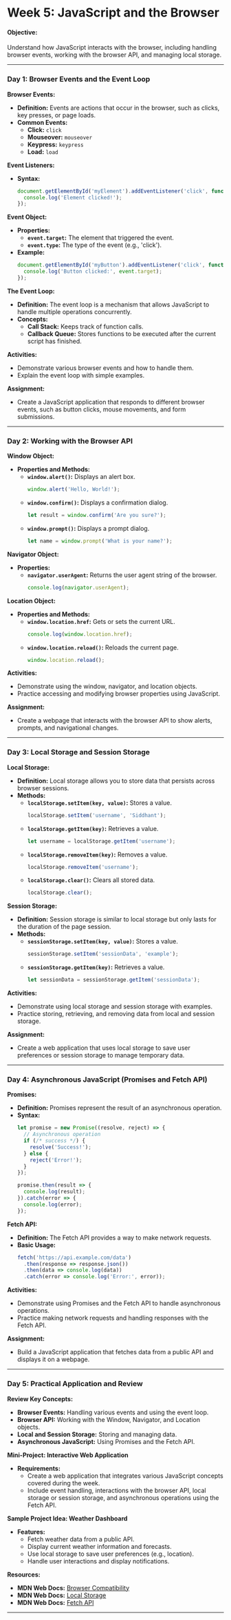 # Week 5: JavaScript and the Browser

#### **Objective:**
Understand how JavaScript interacts with the browser, including handling browser events, working with the browser API, and managing local storage.

---

### **Day 1: Browser Events and the Event Loop**

**Browser Events:**
- **Definition:** Events are actions that occur in the browser, such as clicks, key presses, or page loads.
- **Common Events:**
  - **Click:** `click`
  - **Mouseover:** `mouseover`
  - **Keypress:** `keypress`
  - **Load:** `load`

**Event Listeners:**
- **Syntax:**
  ```javascript
  document.getElementById('myElement').addEventListener('click', function() {
    console.log('Element clicked!');
  });
  ```

**Event Object:**
- **Properties:**
  - **`event.target`:** The element that triggered the event.
  - **`event.type`:** The type of the event (e.g., 'click').
- **Example:**
  ```javascript
  document.getElementById('myButton').addEventListener('click', function(event) {
    console.log('Button clicked:', event.target);
  });
  ```

**The Event Loop:**
- **Definition:** The event loop is a mechanism that allows JavaScript to handle multiple operations concurrently.
- **Concepts:**
  - **Call Stack:** Keeps track of function calls.
  - **Callback Queue:** Stores functions to be executed after the current script has finished.

**Activities:**
- Demonstrate various browser events and how to handle them.
- Explain the event loop with simple examples.

**Assignment:**
- Create a JavaScript application that responds to different browser events, such as button clicks, mouse movements, and form submissions.

---

### **Day 2: Working with the Browser API**

**Window Object:**
- **Properties and Methods:**
  - **`window.alert()`:** Displays an alert box.
    ```javascript
    window.alert('Hello, World!');
    ```
  - **`window.confirm()`:** Displays a confirmation dialog.
    ```javascript
    let result = window.confirm('Are you sure?');
    ```
  - **`window.prompt()`:** Displays a prompt dialog.
    ```javascript
    let name = window.prompt('What is your name?');
    ```

**Navigator Object:**
- **Properties:**
  - **`navigator.userAgent`:** Returns the user agent string of the browser.
    ```javascript
    console.log(navigator.userAgent);
    ```

**Location Object:**
- **Properties and Methods:**
  - **`window.location.href`:** Gets or sets the current URL.
    ```javascript
    console.log(window.location.href);
    ```
  - **`window.location.reload()`:** Reloads the current page.
    ```javascript
    window.location.reload();
    ```

**Activities:**
- Demonstrate using the window, navigator, and location objects.
- Practice accessing and modifying browser properties using JavaScript.

**Assignment:**
- Create a webpage that interacts with the browser API to show alerts, prompts, and navigational changes.

---

### **Day 3: Local Storage and Session Storage**

**Local Storage:**
- **Definition:** Local storage allows you to store data that persists across browser sessions.
- **Methods:**
  - **`localStorage.setItem(key, value)`:** Stores a value.
    ```javascript
    localStorage.setItem('username', 'Siddhant');
    ```
  - **`localStorage.getItem(key)`:** Retrieves a value.
    ```javascript
    let username = localStorage.getItem('username');
    ```
  - **`localStorage.removeItem(key)`:** Removes a value.
    ```javascript
    localStorage.removeItem('username');
    ```
  - **`localStorage.clear()`:** Clears all stored data.
    ```javascript
    localStorage.clear();
    ```

**Session Storage:**
- **Definition:** Session storage is similar to local storage but only lasts for the duration of the page session.
- **Methods:**
  - **`sessionStorage.setItem(key, value)`:** Stores a value.
    ```javascript
    sessionStorage.setItem('sessionData', 'example');
    ```
  - **`sessionStorage.getItem(key)`:** Retrieves a value.
    ```javascript
    let sessionData = sessionStorage.getItem('sessionData');
    ```

**Activities:**
- Demonstrate using local storage and session storage with examples.
- Practice storing, retrieving, and removing data from local and session storage.

**Assignment:**
- Create a web application that uses local storage to save user preferences or session storage to manage temporary data.

---

### **Day 4: Asynchronous JavaScript (Promises and Fetch API)**

**Promises:**
- **Definition:** Promises represent the result of an asynchronous operation.
- **Syntax:**
  ```javascript
  let promise = new Promise((resolve, reject) => {
    // Asynchronous operation
    if (/* success */) {
      resolve('Success!');
    } else {
      reject('Error!');
    }
  });

  promise.then(result => {
    console.log(result);
  }).catch(error => {
    console.log(error);
  });
  ```

**Fetch API:**
- **Definition:** The Fetch API provides a way to make network requests.
- **Basic Usage:**
  ```javascript
  fetch('https://api.example.com/data')
    .then(response => response.json())
    .then(data => console.log(data))
    .catch(error => console.log('Error:', error));
  ```

**Activities:**
- Demonstrate using Promises and the Fetch API to handle asynchronous operations.
- Practice making network requests and handling responses with the Fetch API.

**Assignment:**
- Build a JavaScript application that fetches data from a public API and displays it on a webpage.

---

### **Day 5: Practical Application and Review**

**Review Key Concepts:**
- **Browser Events:** Handling various events and using the event loop.
- **Browser API:** Working with the Window, Navigator, and Location objects.
- **Local and Session Storage:** Storing and managing data.
- **Asynchronous JavaScript:** Using Promises and the Fetch API.

**Mini-Project: Interactive Web Application**
- **Requirements:**
  - Create a web application that integrates various JavaScript concepts covered during the week.
  - Include event handling, interactions with the browser API, local storage or session storage, and asynchronous operations using the Fetch API.

**Sample Project Idea: Weather Dashboard**
- **Features:**
  - Fetch weather data from a public API.
  - Display current weather information and forecasts.
  - Use local storage to save user preferences (e.g., location).
  - Handle user interactions and display notifications.

**Resources:**
- **MDN Web Docs:** [Browser Compatibility](https://developer.mozilla.org/en-US/docs/Web/HTML/Browser_environment_modification)
- **MDN Web Docs:** [Local Storage](https://developer.mozilla.org/en-US/docs/Web/API/Window/localStorage)
- **MDN Web Docs:** [Fetch API](https://developer.mozilla.org/en-US/docs/Web/API/Fetch_API)

---

